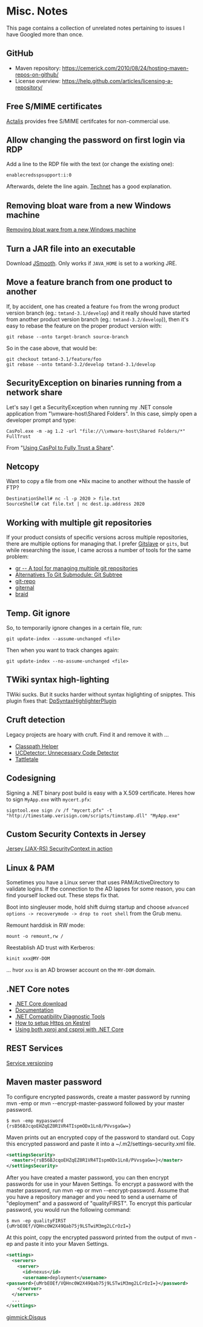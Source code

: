 # Misc. Notes

This page contains a collection of unrelated notes pertaining to issues I have Googled more than once.

## GitHub 

* Maven repository: https://cemerick.com/2010/08/24/hosting-maven-repos-on-github/
* License overview: https://help.github.com/articles/licensing-a-repository/

## Free S/MIME certificates

[Actalis](https://extrassl.actalis.it/portal/uapub/freemail?lang=en) provides free S/MIME certifcates for non-commercial use.

## Allow changing the password on first login via RDP

Add a line to the RDP file with the text (or change the existing one):

    enablecredsspsupport:i:0

Afterwards, delete the line again. [Technet](https://technet.microsoft.com/en-us/library/ff393716) has a good explanation.

## Removing bloat ware from a new Windows machine

[Removing bloat ware from a new Windows machine](http://osherove.com/blog/2017/9/29/removing-bloatware-from-a-new-windows-machine.html)

## Turn a JAR file into an executable

Download [JSmooth](http://jsmooth.sourceforge.net/). Only works if ``JAVA_HOME`` is set to a working JRE.

## Move a feature branch from one product to another

If, by accident, one has created a feature ``foo`` from the wrong product version branch (eg.: ``tmtand-3.1/develop``) and it really should have started from another product version branch (eg.: ``tmtand-3.2/develop``)), then it's easy to rebase the feature on the proper product version with:

    git rebase --onto target-branch source-branch

So in the case above, that would be:

    git checkout tmtand-3.1/feature/foo
    git rebase --onto tmtand-3.2/develop tmtand-3.1/develop

## SecurityException on binaries running from a network share

Let's say I get a SecurityException when running my .NET console application from "\\vmware-host\Shared Folders". In this case, simply open a developer prompt and type:

    CasPol.exe -m -ag 1.2 -url "file://\\vmware-host\Shared Folders/*" FullTrust

From "[Using CasPol to Fully Trust a Share](https://blogs.msdn.microsoft.com/shawnfa/2004/12/30/using-caspol-to-fully-trust-a-share/)".

## Netcopy

Want to copy a file from one *Nix macine to another without the hassle of FTP?


    DestinationShell# nc -l -p 2020 > file.txt
    SourceShell# cat file.txt | nc dest.ip.address 2020

## Working with multiple git repositories

If your product consists of specific versions across multiple repositories, there are multiple options for managing that. I prefer [Gitslave](http://gitslave.sourceforge.net) or ``gits``, but while researching the issue, I came across a number of tools for the same problem:

   * [gr -- A tool for managing multiple git repositories](http://mixu.net/gr/)
   * [Alternatives To Git Submodule: Git Subtree](http://blogs.atlassian.com/2013/05/alternatives-to-git-submodule-git-subtree/)
   * [git-repo](https://code.google.com/p/git-repo/)
   * [giternal](https://github.com/patmaddox/giternal)
   * [braid](https://github.com/cristibalan/braid)

## Temp. Git ignore

So, to temporarily ignore changes in a certain file, run:

    git update-index --assume-unchanged <file>

Then when you want to track changes again:

    git update-index --no-assume-unchanged <file>

## TWiki syntax high-lighting

TWiki sucks. But it sucks harder without syntax higlighting of snipptes. This plugin fixes that: [DpSyntaxHighlighterPlugin](http://twiki.org/cgi-bin/view/Plugins/DpSyntaxHighlighterPlugin)

## Cruft detection

Legacy projects are hoary with cruft. Find it and remove it with ...

   * [Classpath Helper](http://classpathhelper.sourceforge.net)
   * [UCDetector: Unnecessary Code Detector](http://www.ucdetector.org)
   * [Tattletale](http://tattletale.jboss.org)

## Codesigning

Signing a .NET binary post build is easy with a X.509 certificate. Heres how to sign ``MyApp.exe`` with ``mycert.pfx``:

    signtool.exe sign /v /f "mycert.pfx" -t "http://timestamp.verisign.com/scripts/timstamp.dll" "MyApp.exe"

## Custom Security Contexts in Jersey

[Jersey (JAX-RS) SecurityContext in action](https://simplapi.wordpress.com/2015/09/19/jersey-jax-rs-securitycontext-in-action/)

## Linux & PAM

Sometimes you have a Linux server that uses PAM/ActiveDirectory to validate logins. If the connection to the AD lapses for some reason, you can find yourself locked out. These steps fix that.

Boot into singleuser mode, hold shift duirng startup and choose ``advanced options -> recoverymode -> drop to root shell`` from the Grub menu.

Remount harddisk in RW mode:

    mount -o remount,rw /

Reestablish AD trust with Kerberos:

    kinit xxx@MY-DOM

... hvor ``xxx`` is an AD browser account on the ``MY-DOM`` domain.

## .NET Core notes

* [.NET Core download](https://www.microsoft.com/net/core)
* [Documentation](https://docs.asp.net/en/latest)
* [.NET Compatibility Diagnostic Tools](http://dotnetstatus.azurewebsites.net)
* [How to setup Https on Kestrel](http://dotnetthoughts.net/how-to-setup-https-on-kestrel)
* [Using both xproj and csproj with .NET Core](http://stackify.com/using-both-xproj-and-csproj-with-net-core)

## REST Services 
[Service versioning](http://www.hanselman.com/blog/ASPNETCoreRESTfulWebAPIVersioningMadeEasy.aspx)

## Maven master password

To configure encrypted passwords, create a master password by running mvn -emp or mvn --encrypt-master-password followed by your master password.

```shell
$ mvn -emp mypassword
{rsB56BJcqoEHZqEZ0R1VR4TIspmODx1Ln8/PVvsgaGw=}
```

Maven prints out an encrypted copy of the password to standard out. Copy this encrypted password and paste it into a ~/.m2/settings-security.xml file.

```xml
<settingsSecurity>
  <master>{rsB56BJcqoEHZqEZ0R1VR4TIspmODx1Ln8/PVvsgaGw=}</master>
</settingsSecurity>
```

After you have created a master password, you can then encrypt passwords for use in your Maven Settings. To encrypt a password with the master password, run mvn -ep or mvn --encrypt-password. Assume that you have a repository manager and you need to send a username of "deployment" and a password of "qualityFIRST". To encrypt this particular password, you would run the following command:

```shell
$ mvn -ep qualityFIRST
{uMrbEOEf/VQHnc0W2X49Qab75j9LSTwiM3mg2LCrOzI=}
```

At this point, copy the encrypted password printed from the output of mvn -ep and paste it into your Maven Settings.

```xml
<settings>
  <servers>
    <server>
      <id>nexus</id>
      <username>deployment</username>
<password>{uMrbEOEf/VQHnc0W2X49Qab75j9LSTwiM3mg2LCrOzI=}</password>
    </server>
  </servers>
  ...
</settings>
```

[gimmick:Disqus](swissarmyronin-github-io)